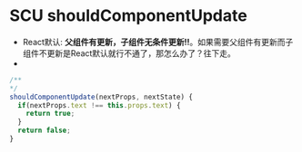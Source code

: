 # SCU shouldComponentUpdate



- React默认: **父组件有更新，子组件无条件更新!!**。如果需要父组件有更新而子组件不更新是React默认就行不通了，那怎么办了？往下走。
- 

```javascript
/**
*/
shouldComponentUpdate(nextProps, nextState) {
  if(nextProps.text !== this.props.text) {
    return true;
  }
  return false;
}
```
